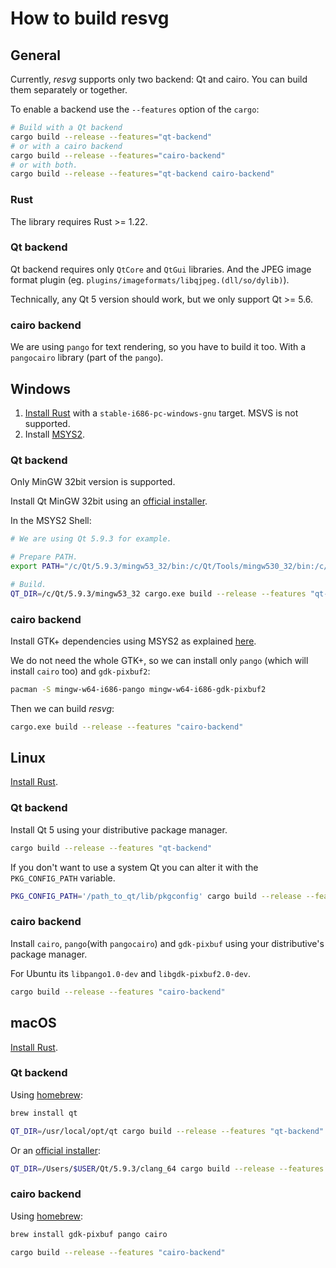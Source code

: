 # How to build resvg

## General

Currently, *resvg* supports only two backend: Qt and cairo.
You can build them separately or together.

To enable a backend use the `--features` option of the `cargo`:

```bash
# Build with a Qt backend
cargo build --release --features="qt-backend"
# or with a cairo backend
cargo build --release --features="cairo-backend"
# or with both.
cargo build --release --features="qt-backend cairo-backend"
```

### Rust

The library requires Rust >= 1.22.

### Qt backend

Qt backend requires only `QtCore` and `QtGui` libraries.
And the JPEG image format plugin (eg. `plugins/imageformats/libqjpeg.(dll/so/dylib)`).

Technically, any Qt 5 version should work, but we only support Qt >= 5.6.

### cairo backend

We are using `pango` for text rendering, so you have to build it too.
With a `pangocairo` library (part of the `pango`).

## Windows

1. [Install Rust](https://www.rust-lang.org/en-US/install.html) with a
`stable-i686-pc-windows-gnu` target. MSVS is not supported.
1. Install [MSYS2](http://www.msys2.org/).

### Qt backend

Only MinGW 32bit version is supported.

Install Qt MinGW 32bit using an
[official installer](http://download.qt.io/official_releases/online_installers/qt-unified-windows-x86-online.exe).

In the MSYS2 Shell:
```bash
# We are using Qt 5.9.3 for example.

# Prepare PATH.
export PATH="/c/Qt/5.9.3/mingw53_32/bin:/c/Qt/Tools/mingw530_32/bin:/c/Users/$USER/.cargo/bin:$PATH"

# Build.
QT_DIR=/c/Qt/5.9.3/mingw53_32 cargo.exe build --release --features "qt-backend"
```

### cairo backend

Install GTK+ dependencies using MSYS2 as explained
[here](http://gtk-rs.org/docs/requirements.html#windows).

We do not need the whole GTK+, so we can install only `pango` (which will install
`cairo` too) and `gdk-pixbuf2`:

```bash
pacman -S mingw-w64-i686-pango mingw-w64-i686-gdk-pixbuf2
```

Then we can build *resvg*:

```bash
cargo.exe build --release --features "cairo-backend"
```

## Linux

[Install Rust](https://www.rust-lang.org/en-US/install.html).

### Qt backend

Install Qt 5 using your distributive package manager.

```bash
cargo build --release --features "qt-backend"
```

If you don't want to use a system Qt you can alter it with the `PKG_CONFIG_PATH` variable.

```bash
PKG_CONFIG_PATH='/path_to_qt/lib/pkgconfig' cargo build --release --features "qt-backend"
```

### cairo backend

Install `cairo`, `pango`(with `pangocairo`) and `gdk-pixbuf` using your distributive's package manager.

For Ubuntu its `libpango1.0-dev` and `libgdk-pixbuf2.0-dev`.

```bash
cargo build --release --features "cairo-backend"
```

## macOS

[Install Rust](https://www.rust-lang.org/en-US/install.html).

### Qt backend

Using [homebrew](https://brew.sh/):

```bash
brew install qt

QT_DIR=/usr/local/opt/qt cargo build --release --features "qt-backend"
```

Or an
[official installer](http://download.qt.io/official_releases/online_installers/qt-unified-mac-x64-online.dmg):

```bash
QT_DIR=/Users/$USER/Qt/5.9.3/clang_64 cargo build --release --features "qt-backend"
```

### cairo backend

Using [homebrew](https://brew.sh/):

```bash
brew install gdk-pixbuf pango cairo

cargo build --release --features "cairo-backend"
```

